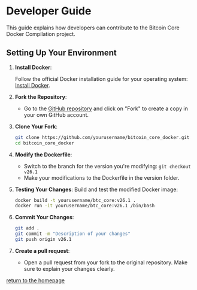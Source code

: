 # Developer Guide

This guide explains how developers can contribute to the Bitcoin Core Docker Compilation project.

## Setting Up Your Environment

1. **Install Docker**:

    Follow the official Docker installation guide for your operating system: [Install Docker](https://docs.docker.com/get-docker/).

2. **Fork the Repository**:
    - Go to the [GitHub repository](https://github.com/mocacinno/bitcoin_core_docker) and click on "Fork" to create a copy in your own GitHub account.

3. **Clone Your Fork**:

    ```bash
    git clone https://github.com/yourusername/bitcoin_core_docker.git
    cd bitcoin_core_docker
    ```

4. **Modify the Dockerfile**:
    - Switch to the branch for the version you're modifying: `git checkout v26.1`
    - Make your modifications to the Dockerfile in the version folder.

5. **Testing Your Changes**: Build and test the modified Docker image:

    ```bash
    docker build -t yourusername/btc_core:v26.1 .
    docker run -it yourusername/btc_core:v26.1 /bin/bash
    ```

6. **Commit Your Changes**:

    ```bash
    git add .
    git commit -m "Description of your changes"
    git push origin v26.1
    ```

7. **Create a pull request**:
    - Open a pull request from your fork to the original repository. Make sure to explain your changes clearly.

[return to the homepage](https://mocacinno.com)
<!-- Google tag (gtag.js) -->
<script async src="https://www.googletagmanager.com/gtag/js?id=G-BPC6NC6FF9"></script>
<script>
  window.dataLayer = window.dataLayer || [];
  function gtag(){dataLayer.push(arguments);}
  gtag('js', new Date());

  gtag('config', 'G-BPC6NC6FF9');
</script>
